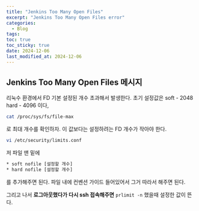 ```yaml
---
title: "Jenkins Too Many Open Files"
excerpt: "Jenkins Too Many Open Files error"
categories:
  - Blog
tags: 
toc: true
toc_sticky: true
date: 2024-12-06
last_modified_at: 2024-12-06
---
```


## Jenkins Too Many Open Files 메시지

리눅수 환경에서 FD 기본 설정된 개수 초과해서 발생한다.
초기 설정값은 soft - 2048 hard - 4096 이다,

```bash
cat /proc/sys/fs/file-max
```

로 최대 개수를 확인하자. 이 값보다는 설정하려는 FD 개수가 작아야 한다.

```bash
vi /etc/security/limits.conf
```
저 파일 맨 밑에

```bash
* soft nofile [설정할 개수]
* hard nofile [설정할 개수]
```

를 추가해주면 된다. 파일 내에 컨벤션 가이드 들어있어서 그거 따라서 해주면 된다.

그리고 나서 **로그아웃했다가 다시 ssh 접속해주면** `prlimit -n` 했을때 설정한 값이 뜬다.



